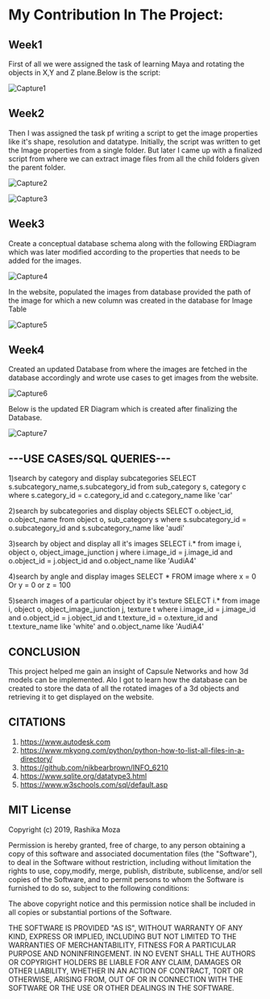 

<h1>
My Contribution In The Project:</h1>

<h2>Week1</h2>

First of all we were assigned the task of learning Maya and rotating the objects in X,Y and Z plane.Below is the script:

![Capture1](https://user-images.githubusercontent.com/46699516/56782994-8f28c280-67b7-11e9-932a-ba486e551700.PNG)

<h2>Week2</h2>

Then I was assigned the task pf writing a script to get the image properties like it's shape, resolution and datatype.
Initially, the script was written to get the Image properties from a single folder. But later I came up with a finalized script from where we can extract image files from all the child folders given the parent folder.
 
![Capture2](https://user-images.githubusercontent.com/46699516/56783148-3148aa80-67b8-11e9-83ce-5a65340d7c55.PNG)
 
![Capture3](https://user-images.githubusercontent.com/46699516/56783177-59d0a480-67b8-11e9-83af-9bfcb8943c19.PNG)

<h2>Week3</h2>

Create a conceptual database schema along with the following ERDiagram which was later modified according to the properties that needs to be added for the images.

![Capture4](https://user-images.githubusercontent.com/46699516/56783198-75d44600-67b8-11e9-9029-bef264c26634.PNG)
 
In the website, populated the images from database provided the path of the image for which a new column was created in the database for Image Table
 
![Capture5](https://user-images.githubusercontent.com/46699516/56783214-8e446080-67b8-11e9-8e39-c1c1a8d8c52b.PNG)


<h2>Week4</h2>

Created an updated Database from where the images are fetched in the database accordingly and wrote use cases to get images from the website.

![Capture6](https://user-images.githubusercontent.com/46699516/56783232-b207a680-67b8-11e9-80d2-2102886e3914.PNG)

Below is the updated ER Diagram which is created after finalizing the Database.

![Capture7](https://user-images.githubusercontent.com/46699516/56783269-f5621500-67b8-11e9-937f-628df6609ad2.PNG)




<h2>
---USE CASES/SQL QUERIES---
</h2> 

1)search by category and display subcategories
SELECT s.subcategory_name,s.subcategory_id from sub_category s, category c where s.category_id = c.category_id and c.category_name like 'car'

2)search by subcategories and display objects
SELECT o.object_id, o.object_name from object o, sub_category s where s.subcategory_id = o.subcategory_id and s.subcategory_name like 'audi'

3)search by object and display all it's images
SELECT i.* from image i, object o, object_image_junction j where i.image_id = j.image_id and o.object_id = j.object_id and o.object_name like 'AudiA4'

4)search by angle and display images
SELECT * FROM image where x = 0 Or y = 0 or z = 100

5)search images of a particular object by it's texture
SELECT i.* from image i, object o, object_image_junction j, texture t where i.image_id = j.image_id and o.object_id = j.object_id and t.texture_id = o.texture_id and t.texture_name like 'white' and o.object_name like 'AudiA4'


<h2>
CONCLUSION
</h2>
This project helped me gain an insight of Capsule Networks and how 3d models can be implemented. Alo I got to learn how the database can be created to store the data of all the rotated images of a 3d objects and retrieving it to get displayed on the website.

<h2>
CITATIONS
 </h2>

1) https://www.autodesk.com
2) https://www.mkyong.com/python/python-how-to-list-all-files-in-a-directory/
3)	https://github.com/nikbearbrown/INFO_6210
4)	https://www.sqlite.org/datatype3.html
5)	https://www.w3schools.com/sql/default.asp

<h2>
MIT License
 </h2>

Copyright (c) 2019, Rashika Moza

Permission is hereby granted, free of charge, to any person obtaining a copy of this software and associated documentation files (the "Software"), to deal in the Software without restriction, including without limitation the rights to use, copy,modify, merge, publish, distribute, sublicense, and/or sell copies of the Software, and to permit persons to whom the Software is furnished to do so, subject to the following conditions:

The above copyright notice and this permission notice shall be included in all copies or substantial portions of the Software.

THE SOFTWARE IS PROVIDED "AS IS", WITHOUT WARRANTY OF ANY KIND, EXPRESS OR IMPLIED, INCLUDING BUT NOT LIMITED TO THE WARRANTIES OF MERCHANTABILITY, FITNESS FOR A PARTICULAR PURPOSE AND NONINFRINGEMENT. IN NO EVENT SHALL THE AUTHORS OR COPYRIGHT HOLDERS BE LIABLE FOR ANY CLAIM, DAMAGES OR OTHER LIABILITY, WHETHER IN AN ACTION OF CONTRACT, TORT OR OTHERWISE, ARISING FROM, OUT OF OR IN CONNECTION WITH THE SOFTWARE OR THE USE OR OTHER DEALINGS IN THE SOFTWARE.

